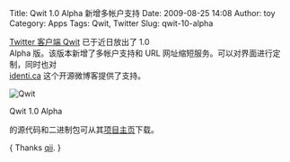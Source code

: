 Title: Qwit 1.0 Alpha 新增多帐户支持
Date: 2009-08-25 14:08
Author: toy
Category: Apps
Tags: Qwit, Twitter
Slug: qwit-10-alpha

[Twitter 客户端 Qwit](http://linuxtoy.org/archives/qwit.html)
已于近日放出了 1.0  
Alpha 版。该版本新增了多帐户支持和 URL
网址缩短服务。可以对界面进行定制，同时也对  
[identi.ca](http://identi.ca) 这个开源微博客提供了支持。

![Qwit](http://i.linuxtoy.org/images/2009/08/qwit.png)

Qwit 1.0 Alpha  

的源代码和二进制包可从其[项目主页](http://code.google.com/p/qwit/)下载。

{ Thanks [qii](http://www.twitter.com/qiheizhiya). }
